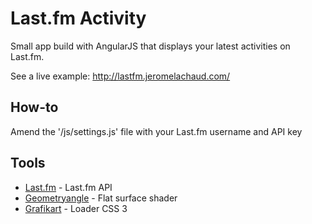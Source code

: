Last.fm Activity
====================

Small app build with AngularJS that displays your latest activities on Last.fm.

See a live example: http://lastfm.jeromelachaud.com/

How-to
-----------
Amend the '/js/settings.js' file with your Last.fm username and API key

Tools
-----------
* [Last.fm] - Last.fm API
* [Geometryangle] - Flat surface shader
* [Grafikart] - Loader CSS 3

[Last.fm]:http://www.lastfm.fr/api
[Geometryangle]:https://github.com/TritonCode/Geometryangle
[Grafikart]:http://www.grafikart.fr/

